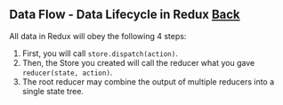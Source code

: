 ## Data Flow - Data Lifecycle in Redux [Back](./../react_redux.md)

All data in Redux will obey the following 4 steps:

1. First, you will call `store.dispatch(action)`.
2. Then, the Store you created will call the reducer what you gave `reducer(state, action)`.
3. The root reducer may combine the output of multiple reducers into a single state tree.
